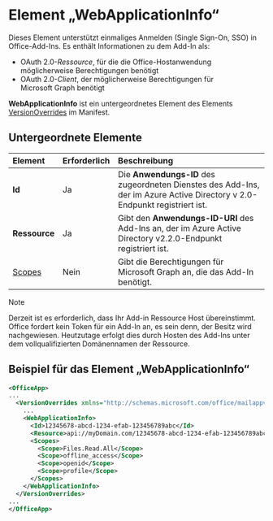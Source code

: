 # <a name="webapplicationinfo-element"></a>Element „WebApplicationInfo“

Dieses Element unterstützt einmaliges Anmelden (Single Sign-On, SSO) in Office-Add-Ins. Es enthält Informationen zu dem Add-In als:

- OAuth 2.0-*Ressource*, für die die Office-Hostanwendung möglicherweise Berechtigungen benötigt
- OAuth 2.0-*Client*, der möglicherweise Berechtigungen für Microsoft Graph benötigt

**WebApplicationInfo** ist ein untergeordnetes Element des Elements [VersionOverrides](versionoverrides.md) im Manifest.  

## <a name="child-elements"></a>Untergeordnete Elemente

|  Element |  Erforderlich  |  Beschreibung  |
|:-----|:-----|:-----|
|  **Id**    |  Ja   |  Die **Anwendungs-ID** des zugeordneten Dienstes des Add-Ins, der im Azure Active Directory v 2.0-Endpunkt registriert ist.|
|  **Ressource**  |  Ja   |  Gibt den **Anwendungs-ID-URI** des Add-Ins an, der im Azure Active Directory v2.2.0-Endpunkt registriert ist.|
|  [Scopes](scopes.md)                |  Nein  |  Gibt die Berechtigungen für Microsoft Graph an, die das Add-In benötigt.  |

> [!NOTE] 
> Derzeit ist es erforderlich, dass Ihr Add-in Ressource Host übereinstimmt. Office fordert kein Token für ein Add-In an, es sein denn, der Besitz wird nachgewiesen. Heutzutage erfolgt dies durch Hosten des Add-Ins unter dem vollqualifizierten Domänennamen der Ressource.

## <a name="webapplicationinfo-example"></a>Beispiel für das Element „WebApplicationInfo“

```xml
<OfficeApp>
...
  <VersionOverrides xmlns="http://schemas.microsoft.com/office/mailappversionoverrides" xsi:type="VersionOverridesV1_0">
    ...
    <WebApplicationInfo>
      <Id>12345678-abcd-1234-efab-123456789abc</Id>
      <Resource>api://myDomain.com/12345678-abcd-1234-efab-123456789abc<Resource>
      <Scopes>
        <Scope>Files.Read.All</Scope>
        <Scope>offline_access</Scope>
        <Scope>openid</Scope>
        <Scope>profile</Scope>        
      </Scopes>
    </WebApplicationInfo>
  </VersionOverrides>
...
</OfficeApp>
```
